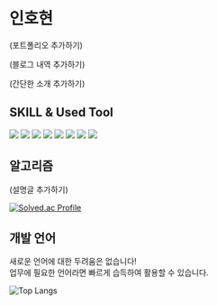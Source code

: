 
# 인호현
(포트폴리오 추가하기)


(블로그 내역 추가하기)


(간단한 소개 추가하기)
<h2>SKILL & Used Tool </h2>
<div>
    <img src="https://img.shields.io/badge/Typescript-3178C6?style=for-the-badge&logo=Typescript&logoColor=white"/>
    <img src="https://img.shields.io/badge/javascript-F7DF1E?style=for-the-badge&logo=javascript&logoColor=black">
    <img src="https://img.shields.io/badge/react-61DAFB?style=for-the-badge&logo=react&logoColor=black">
    <img src="https://img.shields.io/badge/Next.js-000000?style=for-the-badge&logo=Next.js&logoColor=white"/>
    <img src="https://img.shields.io/badge/Sass-CC6699?style=for-the-badge&logo=Sass&logoColor=white"/>
    <img src="https://img.shields.io/badge/Tailwind CSS-06B6D4?style=for-the-badge&logo=Tailwind CSS&logoColor=white"/>
  <img src="https://img.shields.io/badge/git-F05032?style=for-the-badge&logo=git&logoColor=white">
  <img src="https://img.shields.io/badge/VSCode-2C2C32.svg?style=for-the-badge&logo=visual-studio-code&logoColor=22ABF3" />&nbsp
  </div>
</a>
</div>


## 알고리즘
(설명글 추가하기)

[![Solved.ac Profile](http://mazassumnida.wtf/api/v2/generate_badge?boj=inhohyun)](https://solved.ac/inhohyun)


## 개발 언어

새로운 언어에 대한 두려움은 없습니다! </br>업무에 필요한 언어라면 빠르게 습득하여 활용할 수 있습니다.

    
![Top Langs](https://github-readme-stats.vercel.app/api/top-langs/?username=inhohyun&langs_count=6)

